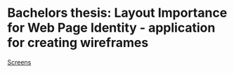 # Bachelors thesis: Layout Importance for Web Page Identity - application for creating wireframes

[Screens](https://www.dropbox.com/sh/57y936qo3aifns4/AADMmQ0cvsGAF9nYtmkW3T15a?dl=0)